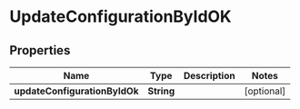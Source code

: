 # UpdateConfigurationByIdOK

## Properties

| Name                          | Type       | Description | Notes      |
| ----------------------------- | ---------- | ----------- | ---------- |
| **updateConfigurationByIdOk** | **String** |             | [optional] |
